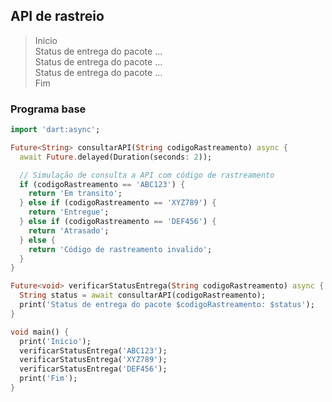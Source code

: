 ## API de rastreio

> Inicio  
> Status de entrega do pacote ...  
> Status de entrega do pacote ...  
> Status de entrega do pacote ...  
> Fim

### Programa base

```dart
import 'dart:async';

Future<String> consultarAPI(String codigoRastreamento) async {
  await Future.delayed(Duration(seconds: 2));

  // Simulação de consulta a API com código de rastreamento
  if (codigoRastreamento == 'ABC123') {
    return 'Em transito';
  } else if (codigoRastreamento == 'XYZ789') {
    return 'Entregue';
  } else if (codigoRastreamento == 'DEF456') {
    return 'Atrasado';
  } else {
    return 'Código de rastreamento invalido';
  }
}

Future<void> verificarStatusEntrega(String codigoRastreamento) async {
  String status = await consultarAPI(codigoRastreamento);
  print('Status de entrega do pacote $codigoRastreamento: $status');
}

void main() {
  print('Inicio');
  verificarStatusEntrega('ABC123');
  verificarStatusEntrega('XYZ789');
  verificarStatusEntrega('DEF456');
  print('Fim');
}
```